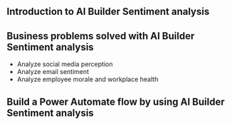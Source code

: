 ## Introduction to AI Builder Sentiment analysis
## Business problems solved with AI Builder Sentiment analysis
   - Analyze social media perception
   - Analyze email sentiment
   - Analyze employee morale and workplace health
## Build a Power Automate flow by using AI Builder Sentiment analysis